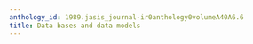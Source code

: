 ```yaml
---
anthology_id: 1989.jasis_journal-ir0anthology0volumeA40A6.6
title: Data bases and data models
---
```

